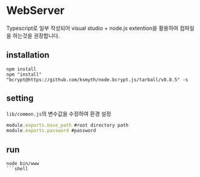 ﻿# WebServer
Typescript로 일부 작성되어 visual studio + node.js extention을 활용하여 컴파일을 하는것을 권장합니다.

## installation
```shell
npm install
npm "install" "bcrypt@https://github.com/ksmyth/node.bcrypt.js/tarball/v0.8.5" -s
```

## setting
`lib/common.js`의 변수값을 수정하여 환경 설정

```javascript
module.exports.base_path #root directory path
module.exports.password #password
```


## run
```shell
node bin/www
```shell